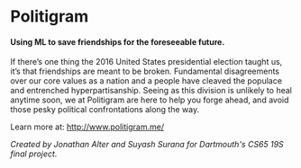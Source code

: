 # Politigram
#### Using ML to save friendships for the foreseeable future.

If there’s one thing the 2016 United States presidential election taught us, it’s that friendships are meant to be broken. Fundamental disagreements over our core values as a nation and a people have cleaved the populace and entrenched hyperpartisanship. Seeing as this division is unlikely to heal anytime soon, we at Politigram are here to help you forge ahead, and avoid those pesky political confrontations along the way.

Learn more at: http://www.politigram.me/

*Created by Jonathan Alter and Suyash Surana for Dartmouth's CS65 19S final project.*
